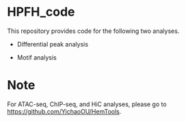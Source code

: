 
# HPFH_code

This repository provides code for the following two analyses. 

- Differential peak analysis


- Motif analysis


# Note

For ATAC-seq, ChIP-seq, and HiC analyses, please go to https://github.com/YichaoOU/HemTools. 

